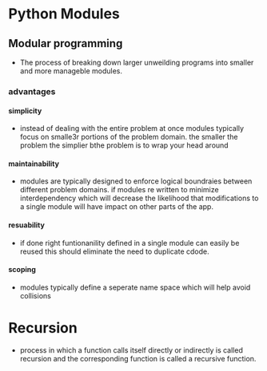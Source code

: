# Python Modules
## Modular programming 
* The process of breaking down larger unweilding programs into smaller  and more manageble modules.
### advantages
#### simplicity 
* instead of dealing with the entire problem at once modules typically focus on smalle3r portions of the problem domain. the smaller the problem the simplier bthe problem is to wrap your head around
#### maintainability 
* modules are typically designed to enforce logical boundraies between different problem domains. if modules re written to minimize interdependency which will decrease the likelihood  that modifications to a single module will have impact on other parts of the app.
#### resuability 
* if done right funtionanility defined in a single module can easily be reused this should eliminate the need to duplicate cdode. 
#### scoping 
* modules typically define a seperate name space which will help avoid collisions 
# Recursion
* process in which a function calls itself directly or indirectly is called recursion and the corresponding function is called a recursive function.  